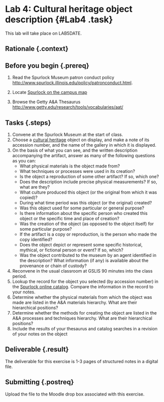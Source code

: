 # Lab 4: Cultural heritage object description {#Lab4 .task}

This lab will take place on LAB5DATE.

## Rationale {.context}

## Before you begin {.prereq}
1. Read the Spurlock Museum patron conduct policy <http://www.spurlock.illinois.edu/policy/patronconduct.html>.

2. Locate [Spurlock on the campus map](http://tinyurl.com/nsj8brt)

3. Browse the Getty A&A Thesaurus <http://www.getty.edu/research/tools/vocabularies/aat/>

## Tasks {.steps}

1. Convene at the Spurlock Museum at the start of class.
2. Choose a [cultural heritage](https://en.wikipedia.org/wiki/Cultural_heritage) object on display, 
   and make a note of its accession number, and the name of the gallery in which it is displayed.
3. On the basis of what you can see, and the written description accompanying the artifact, answer as many of
   the following questions as you can:
   - What physical materials is the object made from?
   - What techniques or processes were used in its creation?
   - Is the object a reproduction of some other artifact? If so, which one?
   - Does the description include precise physical measurements? If so, what are they?
   - What culture produced this object (or the original from which it was copied)?
   - During what time period was this object (or the original) created?
   - Was this object used for some particular or general purpose?
   - Is there information about the specific person who created this object or the specific time and place of creation?
   - Was the creation of the object (as opposed to the object itself) for some particular purpose?
   - If the artifact is a copy or reproduction, is the person who made the copy identified?
   - Does the object depict or represent some specific historical, mythical, or fictional person or event? If so, which?
   - Was the object contributed to the museum by an agent identified in the description? What information (if any) 
     is available about the provenance or chain of custody?
4. Reconvene in the usual classroom at GSLIS 90 minutes into the class period.
5. Lookup the record for the object you selected (by accession number) in the 
   [Spurlock online catalog](http://www.spurlock.illinois.edu/search/index.php). Compare the information in the
   record to your notes.
6. Determine whether the physical materials from which the object was made are listed in the A&A materials hierarchy.
   What are their hierarchical positions?
7. Determine whether the methods for creating the object are listed in the A&A processes and techniques hierarchy.
   What are their hierarchical positions?
8. Include the results of your thesaurus and catalog searches in a revision of your notes on the object 
	 


## Deliverable {.result}
The deliverable for this exercise is 1-3 pages of structured notes in a digital file.

## Submitting {.postreq}
Upload the  file to the Moodle drop box associated with this exercise.
